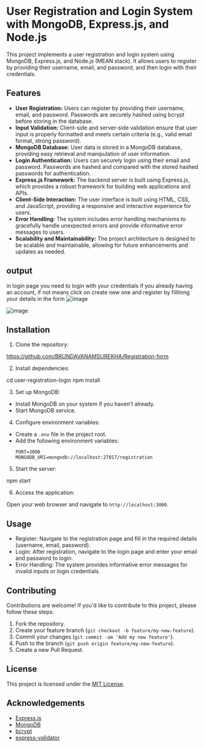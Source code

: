 # User Registration and Login System with MongoDB, Express.js, and Node.js

This project implements a user registration and login system using MongoDB, Express.js, and Node.js (MEAN stack). It allows users to register by providing their username, email, and password, and then login with their credentials.



## Features

- **User Registration:** Users can register by providing their username, email, and password. Passwords are securely hashed using bcrypt before storing in the database.
- **Input Validation:** Client-side and server-side validation ensure that user input is properly formatted and meets certain criteria (e.g., valid email format, strong password).
- **MongoDB Database:** User data is stored in a MongoDB database, providing easy retrieval and manipulation of user information.
- **Login Authentication:** Users can securely login using their email and password. Passwords are hashed and compared with the stored hashed passwords for authentication.
- **Express.js Framework:** The backend server is built using Express.js, which provides a robust framework for building web applications and APIs.
- **Client-Side Interaction:** The user interface is built using HTML, CSS, and JavaScript, providing a responsive and interactive experience for users.
- **Error Handling:** The system includes error handling mechanisms to gracefully handle unexpected errors and provide informative error messages to users.
- **Scalability and Maintainability:** The project architecture is designed to be scalable and maintainable, allowing for future enhancements and updates as needed.



## output

in login page you need to login with your credentials if you already having an account, if not means click on create new one and register by filllinng your details in the form 
![image](https://github.com/BRUNDAVANAMSUREKHA/Registration-form/assets/122956099/5f0686fa-4f9d-4c1d-9d4f-1fdcab07705a)

![image](https://github.com/BRUNDAVANAMSUREKHA/Registration-form/assets/122956099/0676aeed-384b-49c7-a36e-45208833cb15)



## Installation

1. Clone the repository:
   
https://github.com/BRUNDAVANAMSUREKHA/Registration-form

2. Install dependencies:


cd user-registration-login
npm install

3. Set up MongoDB:


- Install MongoDB on your system if you haven't already.
- Start MongoDB service.

4. Configure environment variables:


- Create a `.env` file in the project root.
- Add the following environment variables:
  ```
  PORT=3000
  MONGODB_URI=mongodb://localhost:27017/registration
  ```

5. Start the server:

npm start



6. Access the application:


Open your web browser and navigate to `http://localhost:3000`.




## Usage

- Register: Navigate to the registration page and fill in the required details (username, email, password).
- Login: After registration, navigate to the login page and enter your email and password to login.
- Error Handling: The system provides informative error messages for invalid inputs or login credentials.




## Contributing

Contributions are welcome! If you'd like to contribute to this project, please follow these steps:

1. Fork the repository.
2. Create your feature branch (`git checkout -b feature/my-new-feature`).
3. Commit your changes (`git commit -am 'Add my new feature'`).
4. Push to the branch (`git push origin feature/my-new-feature`).
5. Create a new Pull Request.



## License

This project is licensed under the [MIT License](LICENSE).



## Acknowledgements

- [Express.js](https://expressjs.com/)
- [MongoDB](https://www.mongodb.com/)
- [bcrypt](https://www.npmjs.com/package/bcrypt)
- [express-validator](https://express-validator.github.io/docs/)
